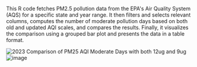 This R code fetches PM2.5 pollution data from the EPA's Air Quality System (AQS) for a specific state and year range. It then filters and selects relevant columns, computes the number of moderate pollution days based on both old and updated AQI scales, and compares the results. Finally, it visualizes the comparison using a grouped bar plot and presents the data in a table format.

![2023 Comparison of PM25 AQI Moderate Days with both 12ug and 9ug](images/example)
![image](https://github.com/Cuevman81/PM25_AQI_12ug_9ug_Comparison/assets/80535587/5b782e82-7b92-486f-8e8f-b2398c8c123c)
